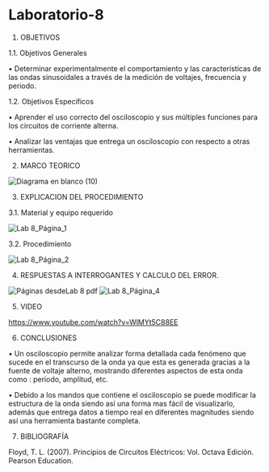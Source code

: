 # Laboratorio-8

1.	OBJETIVOS 

1.1.	Objetivos Generales 

•	Determinar experimentalmente el comportamiento y las características de las ondas sinusoidales a través de la medición de voltajes, frecuencia y periodo.  

1.2.	Objetivos Específicos 

•	Aprender el uso correcto del osciloscopio y sus múltiples funciones para los circuitos de corriente alterna. 

• Analizar las ventajas que entrega un osciloscopio con respecto a otras herramientas.

2.	MARCO TEORICO 

![Diagrama en blanco (10)](https://user-images.githubusercontent.com/93899658/154506742-a1d717b8-bb29-4e49-9536-3db93c122f25.png)


3.	EXPLICACION DEL PROCEDIMIENTO

3.1.	Material y equipo requerido 

![Lab 8_Página_1](https://user-images.githubusercontent.com/93209004/153963764-be1798e1-694a-4930-b921-971e8a442852.jpg)

3.2.	Procedimiento

![Lab 8_Página_2](https://user-images.githubusercontent.com/93209004/153963798-2b1af301-3b38-4997-982c-b59a76ed9278.jpg)

4.	RESPUESTAS A INTERROGANTES Y CALCULO DEL ERROR.

![Páginas desdeLab 8 pdf](https://user-images.githubusercontent.com/93209004/153964151-cffb6616-3bee-49e3-a0ae-a8f123250add.jpg)
![Lab 8_Página_4](https://user-images.githubusercontent.com/93209004/153963831-602a87e6-fbd7-476e-b726-18d48fbd8e02.jpg)

5.	VIDEO

https://www.youtube.com/watch?v=WlMYt5C88EE

6.	CONCLUSIONES	

•	Un osciloscopio permite analizar forma detallada cada fenómeno que sucede en el transcurso de la onda ya que esta es generada gracias a la fuente de voltaje alterno, mostrando diferentes aspectos de esta onda como : periodo, amplitud, etc.

• Debido a los mandos que contiene el osciloscopio se puede modificar la estructura de la onda siendo así una forma mas fácil de visualizarlo, además que entrega datos a tiempo real en diferentes magnitudes siendo así una herramienta bastante completa.

7. BIBLIOGRAFÍA 

Floyd, T. L. (2007). Principios de Circuitos Eléctricos: Vol. Octava Edición. Pearson Education.
